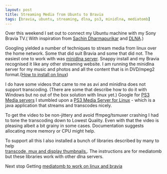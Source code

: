 ```yaml
---
layout: post
title: Streaming Media from Ubuntu to Bravia
tags: [bravia, ubuntu, streaming, dlna, ps3, minidlna, mediatomb]
---
```


Over this weekend I set out to connect my Ubuntu machine with my Sony
Bravia TV.( With inspiration from
<a href="http://thoughtworker.in/2010/07/20/dns-323-ps3-and-upnp/">Sachin
Dharmapurikar</a> and
<a href="http://en.wikipedia.org/wiki/Digital_Living_Network_Alliance">DLNA</a>.)

Googling yielded a number of techniques to stream media from linux over
the home network. Some that did suit Bravia and some that did not. The
easiest one to work with was
<a href="http://blog.mycila.com/2010/01/dlna-on-sony-bravia-tvs.html">minidlna
server</a>. Snappy install and my Bravia recognised it like any other
streaming website. I am running the minidlna server for my music and
photos and all the content that is in DVD/mpeg2
format.(<a href="http://wiki.oppodigital.com/index.php?title=DLNA_Linux">How
to install on linux</a>)

I do have some videos that came to me as avi and minidlna does not
support transcoding. (There are some that describe how to do it with
Windows but no out of the box solution with linux yet.) Google for
<a href="http://ps3mediaserver.blogspot.com/">PS3 Media servers</a> I
stumbled upon a <a href="http://code.google.com/p/ps3mediaserver/">PS3
Media Server for Linux</a> - which is a java application that streams
and transcodes nicely.

To get the video to be non-jittery and avoid ffmpeg/tsmuxer crashing I
had to tone the transcoding down to Lowest Quality. Even with that the
video is pleasing albeit a bit grainy in some cases. Documentation
suggests allocating more memory or CPU might help.

To support all this I also installed a bunch of libraries described by
many to help \
<a href="http://juliensimon.blogspot.com/2008/12/howto-compiling-mediatomb.html">transcode,
mux and display thumbnails.</a>. The instructions are for mediatomb but
these libraries work with other dlna servers.

Next stop Getting
<a href="http://www.r3uk.com/index.php/home/38-software/122-ps3-dlna-streaming-in-ubuntu-gutsy">mediatomb
to work on linux and bravia</a>
